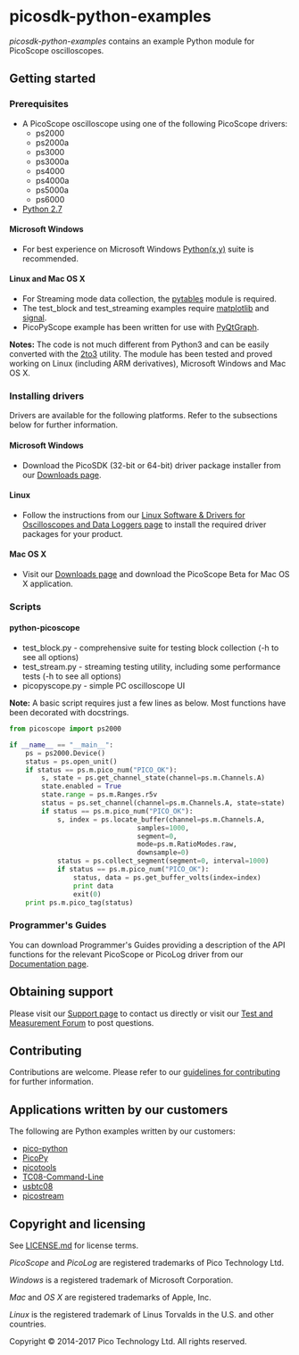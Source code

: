 # picosdk-python-examples

*picosdk-python-examples* contains an example Python module for PicoScope oscilloscopes.

## Getting started

### Prerequisites

* A PicoScope oscilloscope using one of the following PicoScope drivers:
  * ps2000
  * ps2000a
  * ps3000
  * ps3000a
  * ps4000
  * ps4000a
  * ps5000a
  * ps6000
* [Python 2.7](https://www.python.org/download/releases/2.7/) 

#### Microsoft Windows

* For best experience on Microsoft Windows [Python(x,y)](https://python-xy.github.io/) suite is recommended.

#### Linux and Mac OS X

* For Streaming mode data collection, the [pytables](http://www.pytables.org/) module is required.
* The test_block and test_streaming examples require [matplotlib](http://matplotlib.org/) and [signal](https://docs.python.org/2/library/signal.html).
* PicoPyScope example has been written for use with [PyQtGraph](http://www.pyqtgraph.org/).

**Notes:** The code is not much different from Python3 and can be easily converted with the [2to3](https://docs.python.org/2/library/2to3.html) utility.
The module has been tested and proved working on Linux (including ARM derivatives), Microsoft Windows and Mac OS X.

### Installing drivers

Drivers are available for the following platforms. Refer to the subsections below for further information.

#### Microsoft Windows

* Download the PicoSDK (32-bit or 64-bit) driver package installer from our [Downloads page](https://www.picotech.com/downloads).

#### Linux

* Follow the instructions from our [Linux Software & Drivers for Oscilloscopes and Data Loggers page](https://www.picotech.com/downloads/linux) to install the required driver packages for your product.

#### Mac OS X

* Visit our [Downloads page](https://www.picotech.com/downloads) and download the PicoScope Beta for Mac OS X application.

### Scripts

#### python-picoscope

* test_block.py - comprehensive suite for testing block collection (-h to see all options)
* test_stream.py - streaming testing utility, including some performance tests (-h to see all options)
* picopyscope.py - simple PC oscilloscope UI

**Note:** A basic script requires just a few lines as below. Most functions have been decorated with docstrings.

```python
from picoscope import ps2000

if __name__ == "__main__":
	ps = ps2000.Device()
	status = ps.open_unit()
	if status == ps.m.pico_num("PICO_OK"):
		s, state = ps.get_channel_state(channel=ps.m.Channels.A)
		state.enabled = True
		state.range = ps.m.Ranges.r5v
		status = ps.set_channel(channel=ps.m.Channels.A, state=state)
		if status == ps.m.pico_num("PICO_OK"):
			s, index = ps.locate_buffer(channel=ps.m.Channels.A,
                                samples=1000,
                                segment=0,
                                mode=ps.m.RatioModes.raw,
                                downsample=0)
			status = ps.collect_segment(segment=0, interval=1000)
			if status == ps.m.pico_num("PICO_OK"):
				status, data = ps.get_buffer_volts(index=index)
				print data
				exit(0)
	print ps.m.pico_tag(status)
```

### Programmer's Guides

You can download Programmer's Guides providing a description of the API functions for the relevant PicoScope or PicoLog driver from our [Documentation page](https://www.picotech.com/library/documentation).

## Obtaining support

Please visit our [Support page](https://www.picotech.com/tech-support) to contact us directly or visit our [Test and Measurement Forum](https://www.picotech.com/support/forum17.html) to post questions.

## Contributing

Contributions are welcome. Please refer to our [guidelines for contributing](.github/CONTRIBUTING.md) for further information.

## Applications written by our customers

The following are Python examples written by our customers:

* [pico-python](https://github.com/colinoflynn/pico-python)
* [PicoPy](https://github.com/hgomersall/PicoPy)
* [picotools](https://github.com/znuh/picotools)
* [TC08-Command-Line](https://github.com/timfish/TC08-Command-Line)
* [usbtc08](https://github.com/bankrasrg/usbtc08)
* [picostream](https://github.com/jbentham/picostream)

## Copyright and licensing

See [LICENSE.md](LICENSE.md) for license terms. 

*PicoScope* and *PicoLog* are registered trademarks of Pico Technology Ltd. 

*Windows* is a registered trademark of Microsoft Corporation. 

*Mac* and *OS X* are registered trademarks of Apple, Inc. 

*Linux* is the registered trademark of Linus Torvalds in the U.S. and other countries.

Copyright © 2014-2017 Pico Technology Ltd. All rights reserved. 
